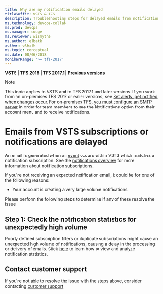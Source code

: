 ```yaml
---
title: Why are my notification emails delayed
titleSuffix: VSTS & TFS 
description: Troubleshooting steps for delayed emails from notifications in Visual Studio Team Services (VSTS) and Team Foundation Server (TFS)
ms.technology: devops-collab
ms.prod: devops
ms.manager: douge
ms.reviewer: wismythe
ms.author: elbatk
author: elbatk
ms.topic: conceptual
ms.date: 08/06/2018  
monikerRange: '>= tfs-2017'
---
```


<b>VSTS | TFS 2018 | TFS 2017.1 | [Previous versions](../work/track/alerts-and-notifications.md)</b> 

> [!NOTE]  
> This topic applies to VSTS and to TFS 2017.1 and later versions. If you work from an on-premises TFS 2017 or ealier versions, see [Set alerts, get notified when changes occur](../work/track/alerts-and-notifications.md). For on-premises TFS, [you must configure an SMTP server](/tfs/server/admin/setup-customize-alerts) in order for team members to see the Notifications option from their account menu and to receive notifications.

# Emails from VSTS subscriptions or notifications are delayed
An email is generated when an [event](oob-supported-event-types.md) occurs within VSTS which matches a notification subscription. See the [notifications overview](about-notifications.md) for more information about notification subscriptions.

If you're not receiving an expected notification email, it could be for one of the following reasons:
* Your account is creating a very large volume notifications

Please perform the following steps to determine if any of these resolve the issue.

## Step 1: Check the notification statistics for unexpectedly high volume
Poorly defined subscription filters or duplicate subscriptions might cause an unexpected high volume of notifications, causing a delay in the processing or delivery of emails.  Click [here](howto-view-account-notification-statistics.md) to learn how to view and analyze notification statistics.

## Contact customer support
If you're not able to resolve the issue with the steps above, consider contacting [customer support](troubleshoot-contact-support.md)